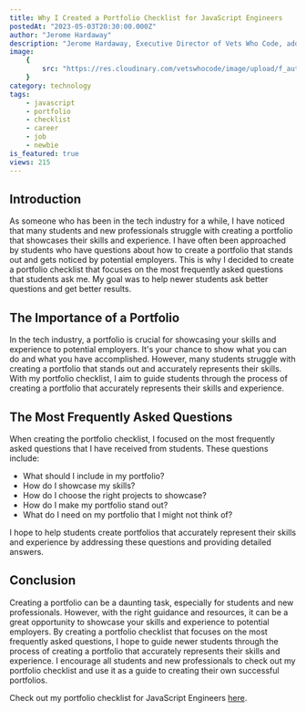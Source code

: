 ```yaml
---
title: Why I Created a Portfolio Checklist for JavaScript Engineers
postedAt: "2023-05-03T20:30:00.000Z"
author: "Jerome Hardaway"
description: "Jerome Hardaway, Executive Director of Vets Who Code, addresses the common challenges students and new professionals face in creating standout portfolios. By crafting a portfolio checklist focusing on frequently asked questions, he aims to guide individuals through the process, ensuring their portfolios accurately represent their skills and experience. It serves as a valuable tool for JavaScript Engineers looking to create successful portfolios that resonate with potential employers."
image:
    {
        src: "https://res.cloudinary.com/vetswhocode/image/upload/f_auto/v1685585775/checklist_pis3uf.jpg",
    }
category: technology
tags:
    - javascript
    - portfolio
    - checklist
    - career
    - job
    - newbie
is_featured: true
views: 215
---
```


## Introduction

As someone who has been in the tech industry for a while, I have noticed that many students and new professionals struggle with creating a portfolio that showcases their skills and experience. I have often been approached by students who have questions about how to create a portfolio that stands out and gets noticed by potential employers. This is why I decided to create a portfolio checklist that focuses on the most frequently asked questions that students ask me. My goal was to help newer students ask better questions and get better results.

## The Importance of a Portfolio

In the tech industry, a portfolio is crucial for showcasing your skills and experience to potential employers. It's your chance to show what you can do and what you have accomplished. However, many students struggle with creating a portfolio that stands out and accurately represents their skills. With my portfolio checklist, I aim to guide students through the process of creating a portfolio that accurately represents their skills and experience.

## The Most Frequently Asked Questions

When creating the portfolio checklist, I focused on the most frequently asked questions that I have received from students. These questions include:

-   What should I include in my portfolio?
-   How do I showcase my skills?
-   How do I choose the right projects to showcase?
-   How do I make my portfolio stand out?
-   What do I need on my portfolio that I might not think of?

I hope to help students create portfolios that accurately represent their skills and experience by addressing these questions and providing detailed answers.

## Conclusion

Creating a portfolio can be a daunting task, especially for students and new professionals. However, with the right guidance and resources, it can be a great opportunity to showcase your skills and experience to potential employers. By creating a portfolio checklist that focuses on the most frequently asked questions, I hope to guide newer students through the process of creating a portfolio that accurately represents their skills and experience. I encourage all students and new professionals to check out my portfolio checklist and use it as a guide to creating their own successful portfolios.

Check out my portfolio checklist for JavaScript Engineers [here](https://www.notion.so/Portfolio-Checklist-for-Javascript-Engineers-44e9b849bf6d4c5db8273993dfd748c3).
